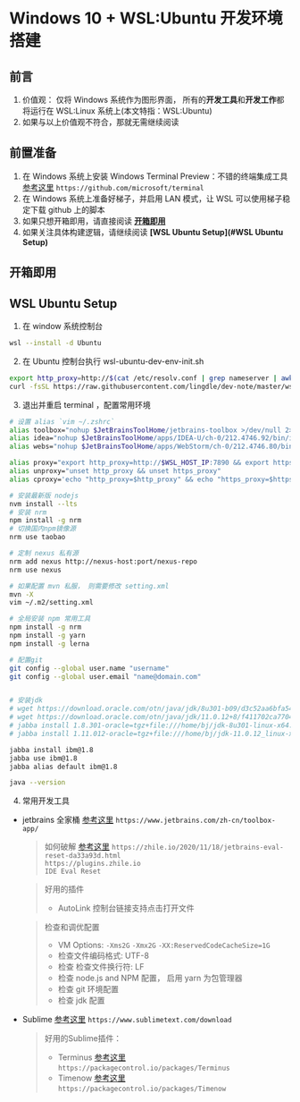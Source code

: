 # Windows 10 + WSL:Ubuntu 开发环境搭建

## 前言
1. 价值观： 仅将 Windows 系统作为图形界面， 所有的**开发工具**和**开发工作**都将运行在 WSL:Linux 系统上(本文特指：WSL:Ubuntu)
2. 如果与以上价值观不符合，那就无需继续阅读


## 前置准备
1. 在 Windows 系统上安装 Windows Terminal Preview：不错的终端集成工具 [参考这里](https://github.com/microsoft/terminal) `https://github.com/microsoft/terminal`
2. 在 Windows 系统上准备好梯子，并启用 LAN 模式，让 WSL 可以使用梯子稳定下载 github 上的脚本
3. 如果只想开箱即用，请直接阅读 **[开箱即用](#开箱即用)**
4. 如果关注具体构建逻辑，请继续阅读 **[WSL Ubuntu Setup](#WSL Ubuntu Setup)**

## 开箱即用


## WSL Ubuntu Setup
1. 在 window 系统控制台

```bash
wsl --install -d Ubuntu
```

2. 在 Ubuntu 控制台执行 wsl-ubuntu-dev-env-init.sh

```bash
export http_proxy=http://$(cat /etc/resolv.conf | grep nameserver | awk '{print $2; exit;}'):7890 && export https_proxy=http://$(cat /etc/resolv.conf | grep nameserver | awk '{print $2; exit;}'):7890
curl -fsSL https://raw.githubusercontent.com/lingdle/dev-note/master/wsl-ubuntu-dev-env-init.sh | bash
```

3. 退出并重启 terminal ，配置常用环境

```bash
# 设置 alias `vim ~/.zshrc`
alias toolbox="nohup $JetBrainsToolHome/jetbrains-toolbox >/dev/null 2>&1 &"
alias idea="nohup $JetBrainsToolHome/apps/IDEA-U/ch-0/212.4746.92/bin/idea.sh >/dev/null 2>&1 &"
alias webs="nohup $JetBrainsToolHome/apps/WebStorm/ch-0/212.4746.80/bin/webstorm.sh >/dev/null 2>&1 &"

alias proxy="export http_proxy=http://$WSL_HOST_IP:7890 && export https_proxy=http://$WSL_HOST_IP:7890"
alias unproxy="unset http_proxy && unset https_proxy"
alias cproxy='echo "http_proxy=$http_proxy" && echo "https_proxy=$https_proxy"'

# 安装最新版 nodejs
nvm install --lts
# 安装 nrm
npm install -g nrm
# 切换国内npm镜像源
nrm use taobao

# 定制 nexus 私有源
nrm add nexus http://nexus-host:port/nexus-repo
nrm use nexus

# 如果配置 mvn 私服， 则需要修改 setting.xml
mvn -X
vim ~/.m2/setting.xml

# 全局安装 npm 常用工具
npm install -g nrm
npm install -g yarn
npm install -g lerna

# 配置git
git config --global user.name "username"
git config --global user.email "name@domain.com"


# 安装jdk
# wget https://download.oracle.com/otn/java/jdk/8u301-b09/d3c52aa6bfa54d3ca74e617f18309292/jdk-8u301-linux-x64.tar.gz
# wget https://download.oracle.com/otn/java/jdk/11.0.12+8/f411702ca7704a54a79ead0c2e0942a3/jdk-11.0.12_linux-x64_bin.tar.gz
# jabba install 1.8.301-oracle=tgz+file:///home/bj/jdk-8u301-linux-x64.tar.gz
# jabba install 1.11.012-oracle=tgz+file:///home/bj/jdk-11.0.12_linux-x64_bin.tar.gz

jabba install ibm@1.8
jabba use ibm@1.8
jabba alias default ibm@1.8

java --version
```
4. 常用开发工具

- jetbrains 全家桶 [参考这里](https://www.jetbrains.com/zh-cn/toolbox-app/) `https://www.jetbrains.com/zh-cn/toolbox-app/`

    > 如何破解 [参考这里](https://zhile.io/2020/11/18/jetbrains-eval-reset-da33a93d.html) `https://zhile.io/2020/11/18/jetbrains-eval-reset-da33a93d.html`   
    > `https://plugins.zhile.io`  
    > `IDE Eval Reset`
 
    > 好用的插件
    > - AutoLink 控制台链接支持点击打开文件  

    > 检查和调优配置
    > - VM Options: `-Xms2G` `-Xmx2G` `-XX:ReservedCodeCacheSize=1G`
    > - 检查文件编码格式: UTF-8
    > - 检查 检查文件换行符: LF
    > - 检查 node.js and NPM 配置， 启用 yarn 为包管理器
    > - 检查 git 环境配置
    > - 检查 jdk 配置

- Sublime [参考这里](https://www.sublimetext.com/download) `https://www.sublimetext.com/download`
    > 好用的Sublime插件： 
    > - Terminus [参考这里](https://packagecontrol.io/packages/Terminus) `https://packagecontrol.io/packages/Terminus`
    > - Timenow [参考这里](https://packagecontrol.io/packages/Timenow) `https://packagecontrol.io/packages/Timenow`





